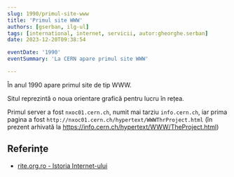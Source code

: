 ```yaml
---
slug: 1990/primul-site-www
title: 'Primul site WWW'
authors: [gserban, ilg-ul]
tags: [international, internet, servicii, autor:gheorghe.serban]
date: 2023-12-20T09:38:54

eventDate: '1990'
eventSummary: 'La CERN apare primul site WWW'

---
```


În anul 1990 apare primul site de tip WWW.

<!-- truncate -->

Situl reprezintă o noua orientare grafică pentru lucru în rețea.

Primul server a fost `nxoc01.cern.ch`, numit mai tarziu `info.cern.ch`,
iar prima pagina a fost `http://nxoc01.cern.ch/hypertext/WWWThrProject.html`
(în prezent arhivată la https://info.cern.ch/hypertext/WWW/TheProject.html)

## Referințe

- [rite.org.ro - Istoria Internet-ului](https://rite.org.ro/istoria-internetului/)

